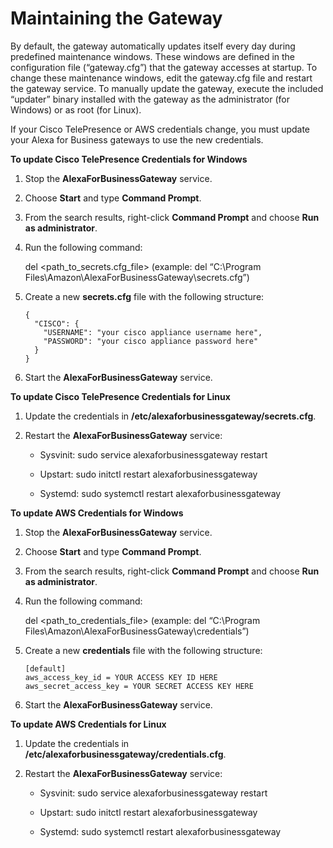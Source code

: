 # Maintaining the Gateway<a name="maintain-gateway"></a>

By default, the gateway automatically updates itself every day during predefined maintenance windows\. These windows are defined in the configuration file \(“gateway\.cfg”\) that the gateway accesses at startup\. To change these maintenance windows, edit the gateway\.cfg file and restart the gateway service\. To manually update the gateway, execute the included “updater” binary installed with the gateway as the administrator \(for Windows\) or as root \(for Linux\)\.

If your Cisco TelePresence or AWS credentials change, you must update your Alexa for Business gateways to use the new credentials\. 

**To update Cisco TelePresence Credentials for Windows**

1. Stop the **AlexaForBusinessGateway** service\.

1. Choose **Start** and type **Command Prompt**\.

1. From the search results, right\-click **Command Prompt** and choose **Run as administrator**\.

1. Run the following command:

   del <path\_to\_secrets\.cfg\_file> \(example: del “C:\\Program Files\\Amazon\\AlexaForBusinessGateway\\secrets\.cfg”\)

1. Create a new **secrets\.cfg** file with the following structure:

   ```
   {
     "CISCO": {
       "USERNAME": "your cisco appliance username here",
       "PASSWORD": "your cisco appliance password here"
     }
   }
   ```

1. Start the **AlexaForBusinessGateway** service\.

**To update Cisco TelePresence Credentials for Linux**

1. Update the credentials in **/etc/alexaforbusinessgateway/secrets\.cfg**\.

1. Restart the **AlexaForBusinessGateway** service:

   + Sysvinit: sudo service alexaforbusinessgateway restart

   + Upstart: sudo initctl restart alexaforbusinessgateway

   + Systemd: sudo systemctl restart alexaforbusinessgateway 

**To update AWS Credentials for Windows**

1. Stop the **AlexaForBusinessGateway** service\.

1. Choose **Start** and type **Command Prompt**\.

1. From the search results, right\-click **Command Prompt** and choose **Run as administrator**\.

1. Run the following command:

   del <path\_to\_credentials\_file> \(example: del “C:\\Program Files\\Amazon\\AlexaForBusinessGateway\\credentials”\)

1. Create a new **credentials** file with the following structure:

   ```
   [default]
   aws_access_key_id = YOUR ACCESS KEY ID HERE
   aws_secret_access_key = YOUR SECRET ACCESS KEY HERE
   ```

1. Start the **AlexaForBusinessGateway** service\.

**To update AWS Credentials for Linux**

1. Update the credentials in **/etc/alexaforbusinessgateway/credentials\.cfg**\.

1. Restart the **AlexaForBusinessGateway** service:

   + Sysvinit: sudo service alexaforbusinessgateway restart

   + Upstart: sudo initctl restart alexaforbusinessgateway

   + Systemd: sudo systemctl restart alexaforbusinessgateway 